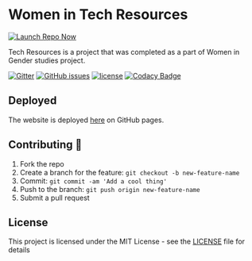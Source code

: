 # Women in Tech Resources

[![Launch Repo Now](https://img.shields.io/badge/gh--pages-Launch%20Now!-ff69b4.svg?maxAge=2592000)](https://lilyheart.github.io/techresources/)

Tech Resources is a project that was completed as a part of Women in Gender studies project.

[![Gitter](https://img.shields.io/gitter/room/Lilyheart/LilyPrograms.js.svg?maxAge=2592000)](https://gitter.im/Lilyheart/LilyPrograms)
[![GitHub issues](https://img.shields.io/github/issues/Lilyheart/techresources.svg)](https://github.com/Lilyheart/techresources/issues)
[![license](https://img.shields.io/github/license/Lilyheart/techresources.svg)](https://github.com/Lilyheart/techresources/blob/gh-pages/LICENSE)
[![Codacy Badge](https://api.codacy.com/project/badge/Grade/13333a2d82db4f20b01a883e560c94fd)](https://www.codacy.com/app/lilyheart/techresources?utm_source=github.com&amp;utm_medium=referral&amp;utm_content=Lilyheart/techresources&amp;utm_campaign=Badge_Grade)

## Deployed

The website is deployed [here](https://lilyheart.github.io/techresources/) on GitHub pages.

## Contributing :revolving_hearts:

1. Fork the repo
2. Create a branch for the feature: `git checkout -b new-feature-name`
3. Commit: `git commit -am 'Add a cool thing'`
4. Push to the branch: `git push origin new-feature-name`
5. Submit a pull request

## License

This project is licensed under the MIT License - see the [LICENSE](LICENSE) file for details
